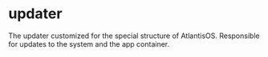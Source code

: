 # updater
The updater customized for the special structure of AtlantisOS. Responsible for updates to the system and the app container.
